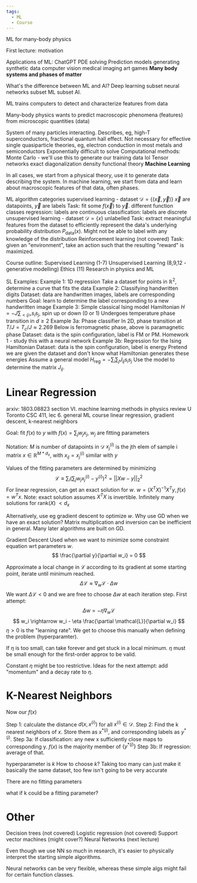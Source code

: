 ```yaml
---
tags:
  - ML
  - Course
---
```

ML for many-body physics

First lecture: motivation

Applications of ML:
ChatGPT
PDE solving
Prediction models
generating synthetic data
computer vision
medical imaging
art
games
**Many body systems and phases of matter**

What's the difference between ML and AI?
Deep learning subset neural networks subset ML subset AI. 

ML trains computers to detect and characterize features from data

Many-body physics wants to predict macroscopic phenomena (features) from microscopic quantities (data)

System of many particles interacting. Describes, eg, high-T superconductors, fractional quantum hall effect. Not necessary for effective single quasiparticle theories, eg, electron conduction in most metals and semiconductors
Exponentially difficult to solve
Computational methods:
Monte Carlo - we'll use this to generate our training data lol
Tensor networks
exact diagonalization
density functional theory
**Machine Learning**

In all cases, we start from a physical theory, use it to generate data describing the system.
In machine learning, we start from data and learn about macroscopic features of that data, often phases.

ML algorithm categories
supervised learning - dataset $\mathcal{D} = \{(\vec{x}, \vec{y})\}$
	$\vec{x}$ are datapoints, $\vec{y}$ are labels
	Task: fit some $f(\vec{x})$ to $\vec{y}$. 
	different function classes
	regression: labels are continuous
	classification: labels are discrete
unsupervised learning - dataset $\mathcal{D} = \{x\}$ unlabelled
	Task: extract meaningful features from the dataset to efficiently represent the data's underlying probability distribution $P_\text{data}(x)$.
	Might not be able to label with any knowledge of the distribution
Reinforcement learning (not covered)
	Task: given an "environment", take an action such that the resulting "reward" is maximized.

Course outline:
Supervised Learning (1-7)
Unsupervised Learning (8,9,12 - generative modelling)
Ethics (11)
Research in physics and ML

SL Examples:
Example 1: 1D regression
	Take a dataset for points in $\mathbb{R}^2$, determine a curve that fits the data
Example 2: Classifying handwritten digits
	Dataset: data are handwritten images, labels are corresponding numbers
	Goal: learn to determine the label corresponding to a new handwritten image
Example 3:
	Simple classical Ising model
	Hamiltonian $H= -J \sum_{<ij>} s_i s_j$, spin up or down (0 or 1)
	Undergoes temperature phase transition in $d\geq 2$
Example 3a: Phase classifier
	In 2D, phase transition at $T/J = T_c/J \approx 2.269$
	Below is ferromagnetic phase, above is paramagnetic phase
	Dataset: data is the spin configuration, label is FM or PM. 
	Homework 1 - study this with a neural network
Example 3b: Regression for the Ising Hamiltonian
	Dataset: data is the spin configuration, label is energy
	Pretend we are given the dataset and don't know what Hamiltonian generates these energies
	Assume a general model $H_\text{reg} = -\sum_i \sum_j J_{ij} s_i s_j$
	Use the model to determine the matrix $J_{ij}$.

# Linear Regression
arxiv: 1803.08823 section VI. machine learning methods in physics review
U Toronto CSC 411, lec 6. general ML course
linear regression, gradient descent, k-nearest neighbors

Goal: fit $f(x)$ to $y$ with $f(x) = \sum_j w_j x_j$, $w_j$ are fitting parameters

Notation: 
	$M$ is number of datapoints in $\mathcal{D}$
	$x_j^{(i)}$ is the jth elem of sample i
	matrix $x\in \mathbb{R}^{M*d_x}$, with $x_{ij} = x_j^{(i)}$
	similar with $y$

Values of the fitting parameters are determined by minimizing
$$
\mathcal{L} \equiv \sum_i \left( \sum_j w_j x_j^{(i)} - y^{(i)} \right)^2 = || Xw - y ||_2^2
$$
For linear regression, can get an exact solution for $w$. $w = \left( X^T X \right)^{-1}X^T y, f(x) = w^Tx$.
Note: exact solution assumes $X^TX$ is invertible. Infinitely many solutions for rank($X$) $< d_x$

Alternatively, use eg gradient descent to optimize $w$.
Why use GD when we have an exact solution?
Matrix multiplication and inversion can be inefficient in general.
Many later algorithms are built on GD.

Gradient Descent
Used when we want to minimize some constraint equation wrt parameters $w$.
$$
\frac{\partial y}{\partial w_i} = 0
$$

Approximate a local change in $\mathcal{L}$ according to its gradient at some starting point, iterate until minimum reached.
$$
\Delta \mathcal{L} \approx \nabla_w \mathcal{L} \cdot \Delta w
$$
We want $\Delta \mathcal{L} < 0$ and we are free to choose $\Delta w$ at each iteration step.
First attempt:
$$
\Delta w = -\eta \nabla_w \mathcal{L}
$$
$$
w_i \rightarrow w_i - \eta \frac{\partial \mathcal{L}}{\partial w_i}
$$
$\eta > 0$ is the "learning rate". We get to choose this manually when defining the problem (hyperparamter). 

If $\eta$ is too small, can take forever and get stuck in a local minimum.
$\eta$ must be small enough for the first-order approx to be valid.

Constant $\eta$ might be too restrictive.
Ideas for the next attempt: add "momentum" and a decay rate to $\eta$. 

# K-Nearest Neighbors
Now our $f(x)$ 

Step 1: calculate the distance $d(x,x^{(i)})$ for all $x^{(i)} \in \mathcal{D}$.
Step 2: Find the k nearest neighbors of $x$.
	Store them as $x^{*(j)}$, and corresponding labels as $y^{*(j)}$.
Step 3a: If classification: any new x sufficiently close maps to corresponding y. $f(x)$ is the majority member of $\{ y^{*(j)}\}$
Step 3b: If regression: average of that.

hyperparameter is $k$
How to choose $k$?
Taking too many can just make it basically the same dataset, too few isn't going to be very accurate

There are no fitting parameters

what if k could be a fitting parameter?

# Other
Decision trees (not covered)
Logistic regression (not covered)
Support vector machines (might cover?)
Neural Networks (next lecture)

Even though we use NN so much in research, it's easier to physically interpret the starting simple algorithms.

Neural networks can be very flexible, whereas these simple algs might fail for certain function classes.

